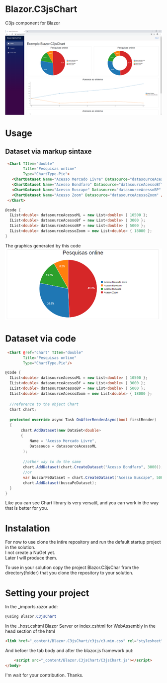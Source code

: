 # Blazor.C3jsChart
C3js component for Blazor

![Blazor.C3jsChart](/assets/demo-blazor.c3jsChart.png)

# Usage
## Dataset via markup sintaxe
```html
 <Chart TItem="double"
        Title="Pesquisas online"
        Type="ChartType.Pie">
   <ChartDataset Name="Acesso Mercado Livre" Datasource="datasourceAcessoML" />
   <ChartDataset Name="Acesso Bondfaro" Datasource="datasourceAcessoBf" />
   <ChartDataset Name="Acesso Buscape" Datasource="datasourceAcessoBP" />
   <ChartDataset Name="Acesso Zoom" Datasource="datasourceAcessoZoom" />
 </Chart>
```
```cs
@code {
  IList<double> datasourceAcessoML = new List<double> { 10500 };
  IList<double> datasourceAcessoBf = new List<double> { 3000 };
  IList<double> datasourceAcessoBP = new List<double> { 5000 };
  IList<double> datasourceAcessoZoom = new List<double> { 18000 };
}
```

The graphics generated by this code 
![Blazor.C3jsChart](/assets/ChartPieExample.png)

# Dataset via code
```html
 <Chart @ref="chart" TItem="double"
        Title="Pesquisas online"
        Type="ChartType.Pie"/>
```
```cs
@code {
  IList<double> datasourceAcessoML = new List<double> { 10500 };
  IList<double> datasourceAcessoBf = new List<double> { 3000 };
  IList<double> datasourceAcessoBP = new List<double> { 5000 };
  IList<double> datasourceAcessoZoom = new List<double> { 18000 };
  
  //reference to the object Chart
  Chart chart;
  
  protected override async Task OnAfterRenderAsync(bool firstRender)
  {
       chart.AddDataset(new DataSet<double>
       {
           Name = "Acesso Mercado Livre",
           Datasouce = datasourceAcessoML  
        );
        
        //other way to do the same
        chart.AddDataset(chart.CreateDataset("Acesso Bondfaro", 3000));
        //or
        var buscarPeDataset = chart.CreateDataset("Acesso Buscape", 5000)
        chart.AddDataset(buscaPeDataset);
  }
}
```
Like you can see Chart library is very versatil, and you can work in the way that is better for you. 
# Instalation
For now to use clone the intire repository and run the default startup project in the solution.   
I not create a NuGet yet.    
Later I will produce them.    

To use in your solution copy the project Blazor.C3jsChar from the directory(folder) that you clone
the repository to your solution.

# Setting your project

In the _imports.razor add: 
```cs
@using Blazor.C3jsChart
```
In the _host.cshtml Blazor Server or index.cshtml for WebAssembly 
in the head section of the html
```html
<link href="_content/Blazor.C3jsChart/c3js/c3.min.css" rel="stylesheet" />
```
And befoer the tab body and after the blazor.js framework put: 
```html
    <script src="_content/Blazor.C3jsChart/C3jsChart.js"></script>
</body>
```
I'm wait for your contribution.
Thanks.
